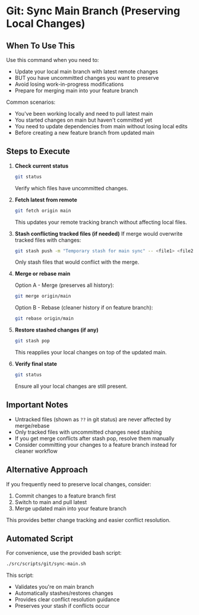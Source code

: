 # Git: Sync Main Branch (Preserving Local Changes)

## When To Use This

Use this command when you need to:
- Update your local main branch with latest remote changes
- BUT you have uncommitted changes you want to preserve
- Avoid losing work-in-progress modifications
- Prepare for merging main into your feature branch

Common scenarios:
- You've been working locally and need to pull latest main
- You started changes on main but haven't committed yet
- You need to update dependencies from main without losing local edits
- Before creating a new feature branch from updated main

## Steps to Execute

1. **Check current status**
   ```bash
   git status
   ```
   Verify which files have uncommitted changes.

2. **Fetch latest from remote**
   ```bash
   git fetch origin main
   ```
   This updates your remote tracking branch without affecting local files.

3. **Stash conflicting tracked files (if needed)**
   If merge would overwrite tracked files with changes:
   ```bash
   git stash push -m "Temporary stash for main sync" -- <file1> <file2>
   ```
   Only stash files that would conflict with the merge.

4. **Merge or rebase main**
   
   Option A - Merge (preserves all history):
   ```bash
   git merge origin/main
   ```
   
   Option B - Rebase (cleaner history if on feature branch):
   ```bash
   git rebase origin/main
   ```

5. **Restore stashed changes (if any)**
   ```bash
   git stash pop
   ```
   This reapplies your local changes on top of the updated main.

6. **Verify final state**
   ```bash
   git status
   ```
   Ensure all your local changes are still present.

## Important Notes

- Untracked files (shown as `??` in git status) are never affected by merge/rebase
- Only tracked files with uncommitted changes need stashing
- If you get merge conflicts after stash pop, resolve them manually
- Consider committing your changes to a feature branch instead for cleaner workflow

## Alternative Approach

If you frequently need to preserve local changes, consider:
1. Commit changes to a feature branch first
2. Switch to main and pull latest
3. Merge updated main into your feature branch

This provides better change tracking and easier conflict resolution.

## Automated Script

For convenience, use the provided bash script:

```bash
./src/scripts/git/sync-main.sh
```

This script:
- Validates you're on main branch
- Automatically stashes/restores changes
- Provides clear conflict resolution guidance
- Preserves your stash if conflicts occur
